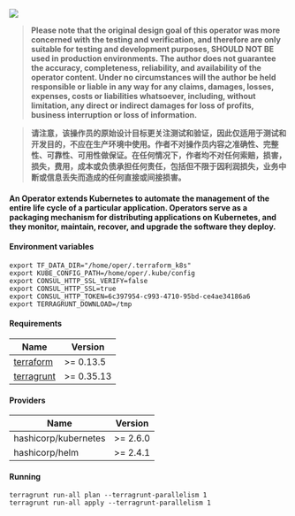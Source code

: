 ![](https://img.shields.io/badge/terraform-kubernetes-green.svg?logo=angular&style=for-the-badge)

>__Please note that the original design goal of this operator was more concerned with the testing and verification, and therefore are only suitable for testing and development purposes, SHOULD NOT BE used in production environments. The author does not guarantee the accuracy, completeness, reliability, and availability of the operator content. Under no circumstances will the author be held responsible or liable in any way for any claims, damages, losses, expenses, costs or liabilities whatsoever, including, without limitation, any direct or indirect damages for loss of profits, business interruption or loss of information.__

>__请注意，该操作员的原始设计目标更关注测试和验证，因此仅适用于测试和开发目的，不应在生产环境中使用。作者不对操作员内容之准确性、完整性、可靠性、可用性做保证。在任何情况下，作者均不对任何索赔，损害，损失，费用，成本或负债承担任何责任，包括但不限于因利润损失，业务中断或信息丢失而造成的任何直接或间接损害。__

#### An Operator extends Kubernetes to automate the management of the entire life cycle of a particular application. Operators serve as a packaging mechanism for distributing applications on Kubernetes, and they monitor, maintain, recover, and upgrade the software they deploy.

#### Environment variables
```hcl
export TF_DATA_DIR="/home/oper/.terraform_k8s"
export KUBE_CONFIG_PATH=/home/oper/.kube/config
export CONSUL_HTTP_SSL_VERIFY=false
export CONSUL_HTTP_SSL=true
export CONSUL_HTTP_TOKEN=6c397954-c993-4710-95bd-ce4ae34186a6
export TERRAGRUNT_DOWNLOAD=/tmp
```

#### Requirements
| Name | Version |
|------|---------|
| [terraform](https://github.com/hashicorp/terraform) | >= 0.13.5 |
| [terragrunt](https://github.com/gruntwork-io/terragrunt) | >= 0.35.13 |

#### Providers
| Name | Version |
|------|---------|
| hashicorp/kubernetes | >= 2.6.0 |
| hashicorp/helm | >= 2.4.1 |

#### Running
```hcl
terragrunt run-all plan --terragrunt-parallelism 1
terragrunt run-all apply --terragrunt-parallelism 1
```
